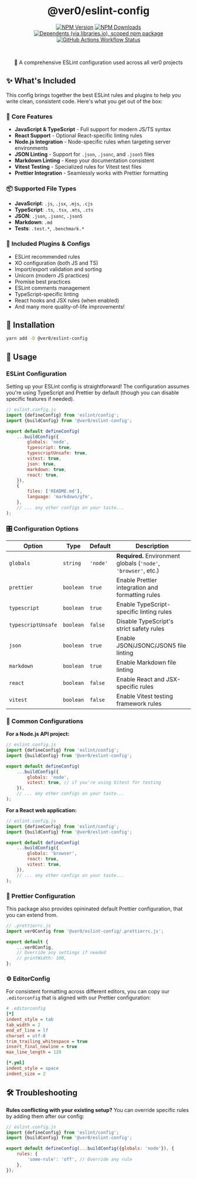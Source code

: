 <div align="center">
<h1>@ver0/eslint-config</h1>

[![NPM Version](https://img.shields.io/npm/v/%40ver0%2Feslint-config?style=flat-square)](https://www.npmjs.com/package/@ver0/eslint-config)
[![NPM Downloads](https://img.shields.io/npm/dm/%40ver0%2Feslint-config?style=flat-square)](https://www.npmjs.com/package/@ver0/eslint-config)
[![Dependents (via libraries.io), scoped npm package](https://img.shields.io/librariesio/dependents/npm/%40ver0/eslint-config?style=flat-square)](https://www.npmjs.com/package/@ver0/eslint-config)
[![GitHub Actions Workflow Status](https://img.shields.io/github/actions/workflow/status/ver0-project/eslint-config/ci.yml?style=flat-square)](https://github.com/ver0-project/eslint-config/actions)

<br/>

<p>🔬 A comprehensive ESLint configuration used across all ver0 projects</p>

</div>

## ✨ What's Included

This config brings together the best ESLint rules and plugins to help you write clean, consistent code. Here's what you
get out of the box:

### 🎯 **Core Features**

- **JavaScript & TypeScript** - Full support for modern JS/TS syntax
- **React Support** - Optional React-specific linting rules
- **Node.js Integration** - Node-specific rules when targeting server environments
- **JSON Linting** - Support for `.json`, `.jsonc`, and `.json5` files
- **Markdown Linting** - Keep your documentation consistent
- **Vitest Testing** - Specialized rules for Vitest test files
- **Prettier Integration** - Seamlessly works with Prettier formatting

### 📦 **Supported File Types**

- **JavaScript**: `.js`, `.jsx`, `.mjs`, `.cjs`
- **TypeScript**: `.ts`, `.tsx`, `.mts`, `.cts`
- **JSON**: `.json`, `.jsonc`, `.json5`
- **Markdown**: `.md`
- **Tests**: `.test.*`, `.benchmark.*`

### 🔧 **Included Plugins & Configs**

- ESLint recommended rules
- XO configuration (both JS and TS)
- Import/export validation and sorting
- Unicorn (modern JS practices)
- Promise best practices
- ESLint comments management
- TypeScript-specific linting
- React hooks and JSX rules (when enabled)
- And many more quality-of-life improvements!

## 🚀 Installation

```bash
yarn add -D @ver0/eslint-config
```

## 📖 Usage

### ESLint Configuration

Setting up your ESLint config is straightforward! The configuration assumes you're using TypeScript and Prettier by
default (though you can disable specific features if needed).

```js
// eslint.config.js
import {defineConfig} from 'eslint/config';
import {buildConfig} from '@ver0/eslint-config';

export default defineConfig(
	...buildConfig({
		globals: 'node',
		typescript: true,
		typescriptUnsafe: true,
		vitest: true,
		json: true,
		markdown: true,
		react: true,
	}),
	{
		files: ['README.md'],
		language: 'markdown/gfm',
	},
	// ... any other configs on your taste...
);
```

### 🎛️ Configuration Options

| Option             | Type      | Default  | Description                                                     |
| ------------------ | --------- | -------- | --------------------------------------------------------------- |
| `globals`          | `string`  | `'node'` | **Required.** Environment globals (`'node'`, `'browser'`, etc.) |
| `prettier`         | `boolean` | `true`   | Enable Prettier integration and formatting rules                |
| `typescript`       | `boolean` | `true`   | Enable TypeScript-specific linting rules                        |
| `typescriptUnsafe` | `boolean` | `false`  | Disable TypeScript's strict safety rules                        |
| `json`             | `boolean` | `true`   | Enable JSON/JSONC/JSON5 file linting                            |
| `markdown`         | `boolean` | `true`   | Enable Markdown file linting                                    |
| `react`            | `boolean` | `false`  | Enable React and JSX-specific rules                             |
| `vitest`           | `boolean` | `false`  | Enable Vitest testing framework rules                           |

### 🌟 Common Configurations

**For a Node.js API project:**

```js
// eslint.config.js
import {defineConfig} from 'eslint/config';
import {buildConfig} from '@ver0/eslint-config';

export default defineConfig(
	...buildConfig({
		globals: 'node',
		vitest: true, // if you're using Vitest for testing
	}),
	// ... any other configs on your taste...
);
```

**For a React web application:**

```js
// eslint.config.js
import {defineConfig} from 'eslint/config';
import {buildConfig} from '@ver0/eslint-config';

export default defineConfig(
	...buildConfig({
		globals: 'browser',
		react: true,
		vitest: true,
	}),
	// ... any other configs on your taste...
);
```

### 🎨 Prettier Configuration

This package also provides opininated default Prettier configuration, that you can extend from.

```js
// .prettierrc.js
import ver0Config from '@ver0/eslint-config/.prettierrc.js';

export default {
	...ver0Config,
	// Override any settings if needed
	// printWidth: 100,
};
```

### ⚙️ EditorConfig

For consistent formatting across different editors, you can copy our `.editorconfig` that is aligned with our Prettier
configuration:

```ini
# .editorconfig
[*]
indent_style = tab
tab_width = 2
end_of_line = lf
charset = utf-8
trim_trailing_whitespace = true
insert_final_newline = true
max_line_length = 120

[*.yml]
indent_style = space
indent_size = 2
```

## 🛠️ Troubleshooting

**Rules conflicting with your existing setup?** You can override specific rules by adding them after our config:

```js
// eslint.config.js
import {defineConfig} from 'eslint/config';
import {buildConfig} from '@ver0/eslint-config';

export default defineConfig(...buildConfig({globals: 'node'}), {
	rules: {
		'some-rule': 'off', // Override any rule
	},
});
```
